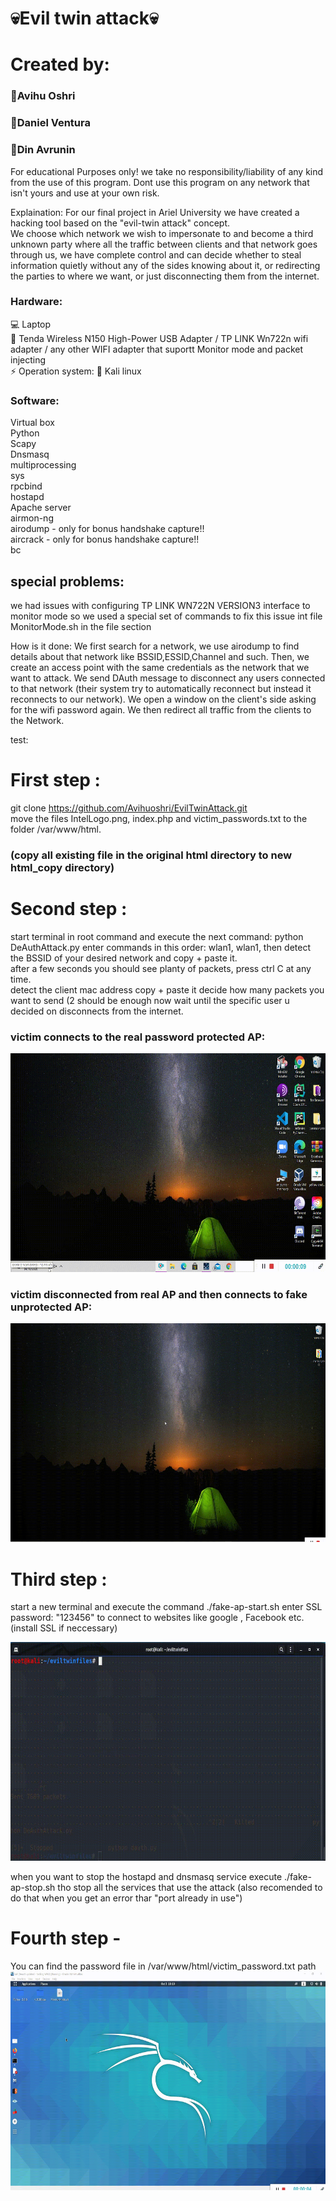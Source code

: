 # 💀Evil twin attack💀
# Created by: 
### 🙊Avihu Oshri
### 🙉Daniel Ventura 
### 🙈Din Avrunin

For educational Purposes only! we take no responsibility/liability of any kind from the use of this program.
Dont use this program on any network that isn't yours and use at your own risk.

Explaination:
For our final project in Ariel University we have created a hacking tool based on the "evil-twin attack" concept.<br>
We choose which network we wish to impersonate to and become a third unknown party where all the traffic between clients and that network goes through us, we have complete control and can decide whether to steal information quietly without any of the sides knowing about it, or redirecting the parties to where we want, or just disconnecting them from the internet.


### Hardware:
💻 Laptop <br>
📡 Tenda Wireless N150 High-Power USB Adapter / TP LINK Wn722n wifi adapter / any other WIFI adapter that suportt Monitor mode 
   and packet injecting <br>
⚡ Operation system: 🐲 Kali linux


### Software:
Virtual box <br>
Python <br>
Scapy <br>
Dnsmasq <br>
multiprocessing <br>
sys <br>
rpcbind <br>
hostapd <br>
Apache server <br>
airmon-ng <br>
airodump - only for bonus handshake capture!! <br>
aircrack - only for bonus handshake capture!! <br>
bc <br>


## special problems:
we had issues with configuring TP LINK WN722N VERSION3 interface to monitor mode so we used a special set of commands to fix this issue int file MonitorMode.sh in the file section 



How is it done:
We first search for a network, we use airodump to find details about that network like BSSID,ESSID,Channel and such.
Then, we create an access point with the same credentials as the network that we want to attack.
We send DAuth message to disconnect any users connected to that network (their system try to automatically reconnect but instead it reconnects to our network).
We open a window on the client's side asking for the wifi password again.
We then redirect all traffic from the clients to the Network.



test:

# First step :
  git clone https://github.com/Avihuoshri/EvilTwinAttack.git <br>
  move the files IntelLogo.png, index.php and victim_passwords.txt to the folder /var/www/html. <br>
  ### (copy all existing file in the original html directory to new html_copy directory)
# Second step :
  start terminal in root command and execute the next command:  python DeAuthAttack.py 
  enter commands in this order:
  wlan1,
  wlan1,
  then detect the BSSID of your desired network and copy + paste it. <br>
  after a few seconds you should see planty of packets, press ctrl C at any time. <br>
  detect the client mac address copy + paste it 
  decide how many packets you want to send (2 should be enough
  now wait until the specific user u decided on disconnects from the internet. <br>
  
  ### victim connects to the real password protected AP:
  <img src="gif files/real_AP_connection.gif" width="600" height="350" >
 
  ### victim disconnected from real AP and then connects to fake unprotected AP:
  <img src="gif files/victim_reconnect_to_fa_ap.gif" width="600" height="350" >


  
# Third step : 
start a new terminal and execute the command ./fake-ap-start.sh
enter SSL password: "123456" to connect to websites like google , Facebook etc. (install SSL if neccessary)

<img src="gif files/fake_ap_creation.gif" width="600" height="350" >

when you want to stop the hostapd and dnsmasq service execute ./fake-ap-stop.sh tho stop all the services that use the attack (also recomended to do that when you get an error thar "port already in use")

# Fourth step - 
You can find the password file in /var/www/html/victim_password.txt path <br>
<img src="gif files/victim_passowrd.gif" width="600" height="350" >



